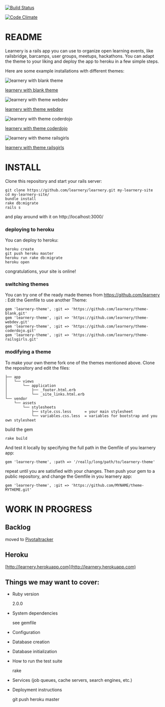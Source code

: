 [![Build Status](https://travis-ci.org/learnery/learnery.png?branch=master)](https://travis-ci.org/learnery/learnery)

[![Code Climate](https://codeclimate.com/github/learnery/learnery.png)](https://codeclimate.com/github/learnery/learnery)

README
========

Learnery is a rails app you can use to organize
open learning events, like railsbridge, barcamps, user groups,
meetups, hackathons.  You can adapt the theme to your 
liking and deploy the app to heroku in a few simple steps.

Here are some example installations with different themes:

![learnery with blank theme](http://learnery.github.io/images/screenshot-1.png) 

[learnery with blank theme](http://learnery.herokuapp.com/) 


![learnery with theme webdev](http://learnery.github.io/images/screenshot-2.png) 

[learnery with theme webdev](http://limitless-tor-9264.herokuapp.com/)


![learnery with theme coderdojo](http://learnery.github.io/images/screenshot-3.png) 

[learnery with theme coderdojo](http://ancient-tor-6627.herokuapp.com/)


![learnery with theme railsgirls](http://learnery.github.io/images/screenshot-4.png) 

[learnery with theme railsgirls](http://serene-badlands-9643.herokuapp.com/)



INSTALL
======

Clone this repository and start your rails server:

    git clone https://github.com/learnery/learnery.git my-learnery-site
    cd my-learnery-site/
    bundle install
    rake db:migrate
    rails s
   
and play around with it on http://localhost:3000/


### deploying to heroku

You can deploy to heroku:

    heroku create
    git push heroku master
    heroku run rake db:migrate
    heroku open
    
congratulations, your site is online!


### switching themes

You can try one of the ready made themes from https://github.com/learnery :
Edit the Gemfile to use another Theme:

    gem 'learnery-theme', :git => 'https://github.com/learnery/theme-blank.git'
    gem 'learnery-theme', :git => 'https://github.com/learnery/theme-webdev.git'
    gem 'learnery-theme', :git => 'https://github.com/learnery/theme-coderdojo.git'
    gem 'learnery-theme', :git => 'https://github.com/learnery/theme-railsgirls.git'


### modifying a theme

To make your own theme fork one of the themes mentioned above.
Clone the repository and edit the files:

    ├── app
    │   └── views
    │       └── application
    │           ├── _footer.html.erb
    │           └── _site_links.html.erb
    └── vendor
        └── assets
            └── stylesheets
                ├── style.css.less      = your main stylesheet
                └── variables.css.less  = variables for bootstrap and you own stylesheet


build the gem

    rake build

And test it locally by specifying the full path in the Gemfile of you learnery app:

    gem 'learnery-theme', :path => '/really/long/path/to/learnery-theme'

repeat until you are satisfied with your changes.  Then
push your gem to a public repository, and change the Gemfile in you learnery app:

    gem 'learnery-theme', :git => 'https://github.com/MYNAME/theme-MYTHEME.git'




WORK IN PROGRESS
==============

Backlog
---------------
moved to [Pivotaltracker](https://www.pivotaltracker.com/s/projects/829661)


Heroku
--------------

[http://learnery.herokuapp.com](http://learnery.herokuapp.com)


Things we may want to cover:
-----------

* Ruby version

    2.0.0

* System dependencies

   see gemfile

* Configuration

* Database creation

* Database initialization

* How to run the test suite

    rake

* Services (job queues, cache servers, search engines, etc.)

* Deployment instructions

    git push heroku master



